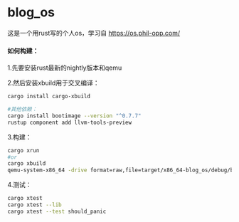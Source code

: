 # blog_os

这是一个用rust写的个人os，学习自 https://os.phil-opp.com/

#### 如何构建：
1.先要安装rust最新的nightly版本和qemu

2.然后安装xbuild用于交叉编译：
```bash
cargo install cargo-xbuild

#其他依赖：
cargo install bootimage --version "^0.7.7"
rustup component add llvm-tools-preview
```

3.构建：
```bash
cargo xrun
#or
cargo xbuild
qemu-system-x86_64 -drive format=raw,file=target/x86_64-blog_os/debug/bootimage-blog_os.bin
```

4.测试：
```bash
cargo xtest
cargo xtest --lib
cargo xtest --test should_panic
```

